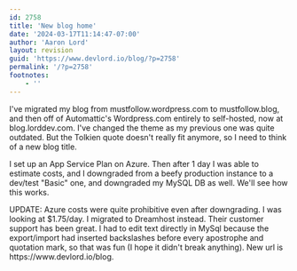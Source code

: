 ```yaml
---
id: 2758
title: 'New blog home'
date: '2024-03-17T11:14:47-07:00'
author: 'Aaron Lord'
layout: revision
guid: 'https://www.devlord.io/blog/?p=2758'
permalink: '/?p=2758'
footnotes:
    - ''
---
```


<!-- wp:paragraph -->
<p>I've migrated my blog from mustfollow.wordpress.com to mustfollow.blog, and then off of Automattic's Wordpress.com entirely to self-hosted, now at blog.lorddev.com. I've changed the theme as my previous one was quite outdated. But the Tolkien quote doesn't really fit anymore, so I need to think of a new blog title.</p>
<!-- /wp:paragraph -->

<!-- wp:paragraph -->
<p>I set up an App Service Plan on Azure. Then after 1 day I was able to estimate costs, and I downgraded from a beefy production instance to a dev/test "Basic" one, and downgraded my MySQL DB as well. We'll see how this works.</p>
<!-- /wp:paragraph -->

<!-- wp:paragraph -->
<p>UPDATE: Azure costs were quite prohibitive even after downgrading. I was looking at $1.75/day. I migrated to Dreamhost instead. Their customer support has been great. I had to edit text directly in MySql because the export/import had inserted backslashes before every apostrophe and quotation mark, so that was fun (I hope it didn't break anything). New url is https://www.devlord.io/blog.</p>
<!-- /wp:paragraph -->